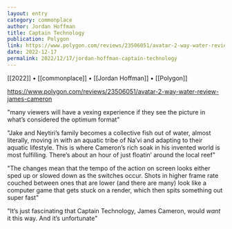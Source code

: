 ```yaml
---
layout: entry
category: commonplace
author: Jordan Hoffman
title: Captain Technology
publication: Polygon
link: https://www.polygon.com/reviews/23506051/avatar-2-way-water-review-james-cameron
date: 2022-12-17
permalink: 2022/12/17/jordan-hoffman-captain-technology
---
```


[[2022]] • [[commonplace]] • [[Jordan Hoffman]] • [[Polygon]]

https://www.polygon.com/reviews/23506051/avatar-2-way-water-review-james-cameron

"many viewers will have a vexing experience if they see the picture in what’s considered the optimum format"

"Jake and Neytiri’s family becomes a collective fish out of water, almost literally, moving in with an aquatic tribe of Na’vi and adapting to their aquatic lifestyle. This is where Cameron’s rich soak in his invented world is most fulfilling. There’s about an hour of just floatin’ around the local reef"

"The changes mean that the tempo of the action on screen looks either sped up or slowed down as the switches occur. Shots in higher frame rate couched between ones that are lower (and there are many) look like a computer game that gets stuck on a render, which then spits something out super fast"

"It’s just fascinating that Captain Technology, James Cameron, would *want* it this way. And it’s unfortunate"
